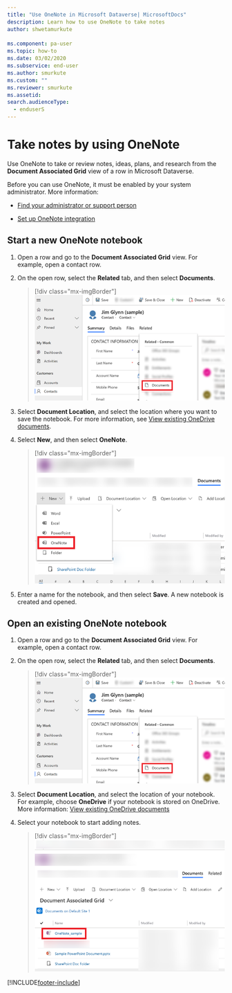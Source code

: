 ```yaml
---
title: "Use OneNote in Microsoft Dataverse| MicrosoftDocs"
description: Learn how to use OneNote to take notes 
author: shwetamurkute

ms.component: pa-user
ms.topic: how-to
ms.date: 03/02/2020
ms.subservice: end-user
ms.author: smurkute
ms.custom: ""
ms.reviewer: smurkute
ms.assetid: 
search.audienceType: 
  - enduserS
---
```

# Take notes by using OneNote 

Use OneNote to take or review notes, ideas, plans, and research from the **Document Associated Grid** view of a row in Microsoft Dataverse.

Before you can use OneNote, it must be enabled by your system administrator. More information:

-   [Find your administrator or support person](find-admin.md)  

-   [Set up OneNote integration](/power-platform/admin/set-up-onenote-integration-in-dynamics-365)  

## Start a new OneNote notebook

1. Open a row and go to the **Document Associated Grid** view. For example, open a contact row.

2. On the open row, select the **Related** tab, and then select **Documents**.
 
    > [!div class="mx-imgBorder"]
    > ![Open the Documents tab in a row .](media/onedrive_nav.png "Open the Documents tab in a row")

3. Select **Document Location**, and select the location where you want to save the notebook. For more information, see [View existing OneDrive documents](one-drive.md#view-existing-onedrive-documents).

4. Select **New**, and then select **OneNote**. 

    > [!div class="mx-imgBorder"]
    > ![Create a new OneNote notebook.](media/onenote.png "Create a new OneNote notebook")

5. Enter a name for the notebook, and then select **Save**. A new notebook is created and opened.

## Open an existing OneNote notebook

1. Open a row and go to the **Document Associated Grid** view. For example, open a contact row.

2. On the open row, select the **Related** tab, and then select **Documents**.
 
    > [!div class="mx-imgBorder"]
    > ![Open the Documents tab in a row .](media/onedrive_nav.png "Open the Documents tab in a row")

3. Select **Document Location**, and select the location of your notebook. For example, choose **OneDrive** if your notebook is stored on OneDrive. More information: [View existing OneDrive documents](one-drive.md#view-existing-onedrive-documents)

4. Select your notebook to start adding notes.
 
    > [!div class="mx-imgBorder"]
    > ![Open an existing OneNote notebook.](media/existing_onenote.png "Open an existing OneNote notebook")


[!INCLUDE[footer-include](../includes/footer-banner.md)]
